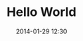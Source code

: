 ---
title: "Hello World"
date: 2014-01-29 12:30
siteurl: ""
image: "_assets/images/06_fave.jpg"
blurb: 
---